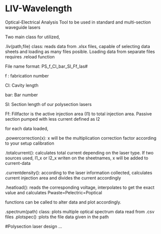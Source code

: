 # LIV-Wavelength
Optical-Electrical Analysis Tool to be used in standard and multi-section waveguide lasers

Two main class for utilized,

.liv(path,file) class: reads data from .xlsx files, capable of selecting data sheets and loading as many files posible.
Loading data from separate files requires .reload function

File name format: PS_f_Cl_bar_Sl_Ff_las#

f : fabrication number

Cl: Cavity length

bar: Bar number

Sl: Section length of our polysection lasers

Ff: Fillfactor is the active injection area (I1) to total injection area. Passive section pumped with less current defined as I2 

for each data loaded,

.powercorrection(x): x will be the multiplication correction factor according to your setup calibration

.totalcurrent(): calculates total current depending on the laser type. If two sources used, I1_x or I2_x writen on the sheetnames, x will be added to current-data

.currentdensity(): according to the laser information collected, calculates current injection area and divides the current accordingly

.heatload(): reads the corresponding voltage, interpolates to get the exact value and calculates Pwaste=Pelectric=Poptical

functions can be called to alter data and plot accordingly.



.spectrum(path) class: plots multiple optical spectrum data read from .csv files
.plotspec() :plots the file data given in the path




#Polysection laser design
...
